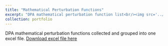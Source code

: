 ```yaml
---
title: "Mathematical Perturbation Functions"
excerpt: "DPA mathematical perturbation function list<br/><img src='../images/mathematical_perturbations.png'>"
collection: portfolio
---
```


DPA mathematical perturbation functions collected and grouped into one excel file.
[Download excel file here](https://github.com/phoenixml/roadmap.github.io/blob/master/files/Mathematical_Perturbation_Functions.xlsx?raw=true)
